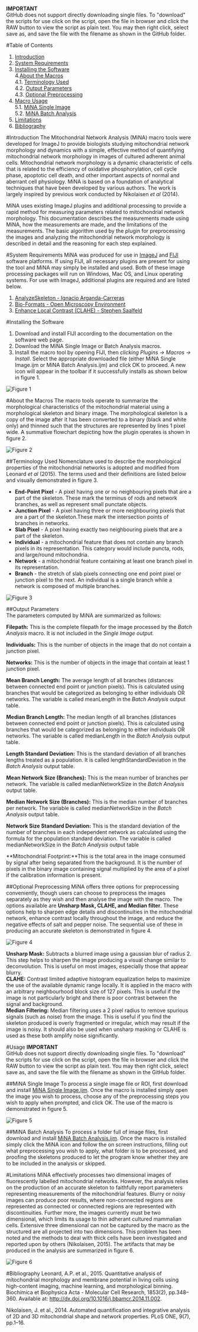 
**IMPORTANT**  
GitHub does not support directly downloading single files. To "download" the scripts for use click on the script, open the file in browser and click the RAW button to view the script as plain text. You may then right click, select save as, and save the file with the filename as shown in the GitHub folder.


#Table of Contents
1. [Introduction](#introduction)  
2. [System Requirements](#system-requirements)  
3. [Installing the Software](#installing-the-software)  
4.[About the Macros](#about-the-macros)  
4.1. [Terminology Used](#terminology-used)  
4.2. [Output Parameters](#output-parameters)  
4.3. [Optional Preprocessing](#optional-preprocessing)  
5. [Macro Usage](#macro-usage)  
5.1. [MiNA Single Image](#mina-single-image)  
5.2. [MiNA Batch Analysis](#mina-batch-analysis)  
6. [Limitations](#limitations)  
7. [Bibliography](#bibliography)  

#Introduction
The Mitochondrial Network Analysis (MiNA) macro tools were developed for ImageJ to provide biologists studying mitochondrial network morphology and dynamics with a simple, effective method of quantifying mitochondrial network morphology in images of cultured adherent animal cells. Mitochondrial network morphology is a dynamic characteristic of cells that is related to the efficiency of oxidative phosphorylation, cell cycle phase, apoptotic cell death, and other important aspects of normal and aberrant cell physiology. MiNA is based on a foundation of analytical techniques that have been developed by  various authors.  The work is largely inspired by previous work conducted by Nikolaisen _et al_ (2014).

MiNA uses existing ImageJ plugins and additional processing to provide a rapid method for measuring parameters related to mitochondrial network morphology. This documentation describes the measurements made using MiNA, how the measurements are made, and the limitations of the measurements. The basic algorithm used by the plugin for preprocessing the images and analyzing the mitochondrial network morphology is described in detail and the reasoning for each step explained.

#System Requirements
MiNA was produced for use in [ImageJ](https://imagej.nih.gov/ij/index.html) and [FIJI](https://fiji.sc/) software platforms. If using FIJI, all necessary plugins are present for using the tool and MiNA may simply be installed and used. Both of these image processing packages will run on Windows, Mac OS, and Linux operating systems. For use with ImageJ, additional plugins are required and are listed below.  

1. [AnalyzeSkeleton - 	Ignacio Arganda-Carreras](http://imagej.net/AnalyzeSkeleton)  
2. [Bio-Formats - Open Microscopy Environment](http://imagej.net/Bio-Formats)  
3. [Enhance Local Contrast (CLAHE) - Stephen Saalfeld](http://imagej.net/Enhance_Local_Contrast_(CLAHE))  

#Installing the Software
1. Download and install FIJI according to the documentation on the software web page.  
2. Download the MiNA Single Image or Batch Analysis macros.  
3. Install the macro tool by opening FIJI, then _clicking Plugins -> Macros -> Install_. Select the appropriate downloaded file (either MiNA Single Image.ijm or MiNA Batch Analysis.ijm) and click OK to proceed. A new icon will appear in the toolbar if it successfully installs as shown below in figure 1.  

![Figure 1](https://github.com/ScienceToolkit/MiNA/blob/master/Documentation%20Images/F1.png)

#About the Macros
The macro tools operate to summarize the morphological characteristics of the mitochondrial material using a morphological skeleton and binary image. The morphological skeleton is a copy of the image after it has been converted to a binary (black and white only) and thinned such that the structures are represented by lines 1 pixel wide. A summative flowchart depicting how the plugin operates is shown in figure 2.  

![Figure 2](https://github.com/ScienceToolkit/MiNA/blob/master/Documentation%20Images/F2.png)

##Terminology Used
Nomenclature used to describe the morphological properties of the mitochondrial networks is adopted and modified from Leonard *et al* (2015). The terms used and their definitions are listed below and visually demonstrated in figure 3.   
* **End-Point Pixel** - A pixel having one or no neighbouring pixels that are a part of the skeleton. These mark the terminus of rods and network branches, as well as represent small punctate objects.  
* **Junction Pixel** - A pixel having three or more neighbouring pixels that are a part of the skeleton.These mark the intersection points of branches in networks.  
* **Slab Pixel** - A pixel having exactly two neighbouring pixels that are a part of the skeleton. 
* **Individual** - a mitochondrial feature that does not contain any branch pixels in its representation. This category would include puncta, rods, and large/round mitochondria. 
* **Network** - a mitochondrial feature containing at least one branch pixel in its representation.
* **Branch** - the stretch of slab pixels connecting one end point pixel or junction pixel to the next. An individual is a single branch while a network is composed of multiple branches.  

![Figure 3](https://github.com/ScienceToolkit/MiNA/blob/master/Documentation%20Images/F3.png)

##Output Parameters  
The parameters computed by MiNA are summarized as follows: 

**Filepath:** This is the complete filepath for the image processed by the *Batch Analysis* macro. It is not included in the *Single Image output.*

**Individuals:** This is the number of objects in the image that do not contain a junction pixel. 

**Networks:** This is the number of objects in the image that contain at least 1 junction pixel.  

**Mean Branch Length:** The average length of all branches (distances between connected end point or junction pixels). This is calculated using branches that would be categorized as belonging to either individuals OR networks. The variable is called meanLength in the *Batch Analysis* output table.  

**Median Branch Length:** The median length of all branches (distances between connected end point or junction pixels). This is calculated using branches that would be categorized as belonging to either individuals OR networks. The variable is called medianLength in the *Batch Analysis* output table.  

**Length Standard Deviation:** This is the standard deviation of all branches lengths treated as a population. It is called lengthStandardDeviation in the *Batch Analysis* output table.  

**Mean Network Size (Branches):** This is the mean number of branches per network. The variable is called medianNetworkSize in the *Batch Analysis* output table.    

**Median Network Size (Branches):** This is the median number of branches per network. The variable is called medianNetworkSize in the *Batch Analysis* output table.      

**Network Size Standard Deviation:** This is the standard deviation of the number of branches in each independent network as calculated using the formula for the population standard deviation. The variable is called medianNetworkSize in the *Batch Analysis* output table  

**Mitochondrial Footprint:**This is the total area in the image consumed by signal after being separated from the background. It is the number of pixels in the binary image containing signal multiplied by the area of a pixel if the calibration information is present.  

##Optional Preprocessing
MiNA offers three options for preprocessing conveniently, though users can choose to preprocess the images separately as they wish and then analyse the image with the macro. The options available are **Unsharp Mask, CLAHE, and Median filter**. These options help to sharpen edge details and discontinuities in the mitochondrial network, enhance contrast locally throughout the image, and reduce the negative effects of salt and pepper noise. The sequential use of these in producing an accurate skeleton is demonstrated in figure 4.  

![Figure 4](https://github.com/ScienceToolkit/MiNA/blob/master/Documentation%20Images/F4.png)  

**Unsharp Mask:** Subtracts a blurred image using a gaussian blur of radius 2. This step helps to sharpen the image producing a visual change similar to deconvolution. This is useful on most images, especially those that appear blurry.  
**CLAHE:** Contrast limited adaptive histogram equalization helps to maximize the use of the available dynamic range locally. It is applied in the macro with an arbitrary neighbourhood block size of 127 pixels. This is useful if the image is not particularly bright and there is poor contrast between the signal and background.  
**Median Filtering:** Median filtering uses a 2 pixel radius to remove spurious signals (such as noise) from the image. This is useful if you find the skeleton produced is overly fragmented or irregular, which may result if the image is noisy. It should also be used when unsharp masking or CLAHE is used as these both amplify noise significantly.  

#Usage
**IMPORTANT**  
GitHub does not support directly downloading single files. To "download" the scripts for use click on the script, open the file in browser and click the RAW button to view the script as plain text. You may then right click, select save as, and save the file with the filename as shown in the GitHub folder.

##MiNA Single Image
To process a single image file or ROI, first download and install [MiNA Single Image.ijm](https://github.com/ScienceToolkit/MiNA/blob/master/MiNA%20ImageJ%20Macros/MiNA%20Batch%20Analysis.ijm). Once the macro is installed simply open the image you wish to process, choose any of the preprocessing steps you wish to apply when prompted, and click OK. The use of the macro is demonstrated in figure 5.  

![Figure 5](https://github.com/ScienceToolkit/MiNA/blob/master/Documentation%20Images/F5.png) 

##MiNA Batch Analysis
To process a folder full of image files, first download and install [MiNA Batch Analysis.ijm](https://github.com/ScienceToolkit/MiNA/blob/master/MiNA%20ImageJ%20Macros/MiNA%20Batch%20Analysis.ijm). Once the macro is installed simply click the MiNA icon and follow the on screen instructions, filling out what preprocessing you wish to apply, what folder is to be processed, and proofing the skeletons produced to let the program know whether they are to be included in the analysis or skipped.  

#Limitations
MiNA effectively processes two dimensional images of fluorescently labelled mitochondrial networks. However, the analysis relies on the production of an accurate skeleton to faithfully report parameters representing measurements of the mitochondrial features. Blurry or noisy images can produce poor results, where non-connected regions are represented as connected or connected regions are represented with discontinuities. Further more, the images currently must be two dimensional, which limits its usage to thin adherant cultured mammalian cells. Extensive three dimensional can not be captured by the macro as the structured are all projected into two dimensions. This problem has been noted and the methods to deal with thick cells have been investigated and reported upon by others (Nikolaisen, 2015). The artifacts that may be produced in the analysis are summarized in figure 6.  

![Figure 6](https://github.com/ScienceToolkit/MiNA/blob/master/Documentation%20Images/F6.png) 

#Bibliography
Leonard, A.P. et al., 2015. Quantitative analysis of mitochondrial morphology and membrane potential in living cells using high-content imaging, machine learning, and morphological binning. Biochimica et Biophysica Acta - Molecular Cell Research, 1853(2), pp.348–360. Available at: http://dx.doi.org/10.1016/j.bbamcr.2014.11.002.  

Nikolaisen, J. et al., 2014. Automated quantification and integrative analysis of 2D and 3D mitochondrial shape and network properties. PLoS ONE, 9(7), pp.1–16.  







